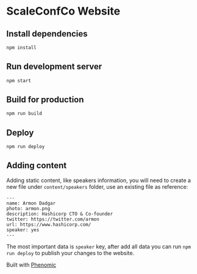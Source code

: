 # ScaleConfCo Website

## Install dependencies

```sh
npm install
```

## Run development server

```sh
npm start
```

## Build for production

```sh
npm run build
```

## Deploy

```sh
npm run deploy
```

## Adding content

Adding static content, like speakers information, you will need to create a new file under `content/speakers` folder, use an existing file as reference:
```
---
name: Armon Dadgar
photo: armon.png
description: Hashicorp CTO & Co-founder
twitter: https://twitter.com/armon
url: https://www.hashicorp.com/
speaker: yes
---
```

The most important data is `speaker` key, after add all data you can run `npm run deploy` to publish your changes to the website.


Built with [Phenomic](https://github.com/MoOx/phenomic)
